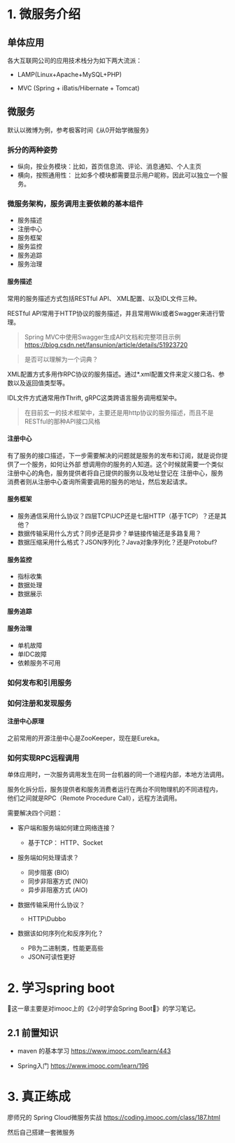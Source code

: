 
# 1. 微服务介绍

## 单体应用

各大互联网公司的应用技术栈分为如下两大流派：

* LAMP(Linux+Apache+MySQL+PHP)

* MVC (Spring + iBatis/Hibernate + Tomcat)

## 微服务
默认以微博为例，参考极客时间《从0开始学微服务》
### 拆分的两种姿势

* 纵向，按业务模块：比如，首页信息流、评论、消息通知、个人主页
* 横向，按照通用性： 比如多个模块都需要显示用户昵称，因此可以独立一个服务。


### 微服务架构，服务调用主要依赖的基本组件

* 服务描述
* 注册中心
* 服务框架
* 服务监控
* 服务追踪
* 服务治理

#### 服务描述
常用的服务描述方式包括RESTful API、 XML配置、以及IDL文件三种。

RESTful API常用于HTTP协议的服务描述，并且常用Wiki或者Swagger来进行管理。

> Spring MVC中使用Swagger生成API文档和完整项目示例
>  https://blog.csdn.net/fansunion/article/details/51923720

> 是否可以理解为一个词典？

XML配置方式多用作RPC协议的服务描述。通过*.xml配置文件来定义接口名、参数以及返回值类型等。

IDL文件方式通常用作Thrift, gRPC这类跨语言服务调用框架中。

> 在目前玄一的技术框架中，主要还是用http协议的服务描述，而且不是RESTful的那种API接口风格

#### 注册中心
有了服务的接口描述，下一步需要解决的问题就是服务的发布和订阅，就是说你提供了一个服务，如何让外部
想调用你的服务的人知道。这个时候就需要一个类似注册中心的角色，服务提供者将自己提供的服务以及地址登记在
注册中心，服务消费者则从注册中心查询所需要调用的服务的地址，然后发起请求。

#### 服务框架

* 服务通信采用什么协议？四层TCP\UCP还是七层HTTP（基于TCP）？还是其他？
* 数据传输采用什么方式？同步还是异步？单链接传输还是多路复用？
* 数据压缩采用什么格式？JSON序列化？Java对象序列化？还是Protobuf?

#### 服务监控

* 指标收集
* 数据处理
* 数据展示

#### 服务追踪

#### 服务治理

* 单机故障
* 单IDC故障
* 依赖服务不可用


### 如何发布和引用服务

### 如何注册和发现服务

#### 注册中心原理
之前常用的开源注册中心是ZooKeeper，现在是Eureka。


### 如何实现RPC远程调用

单体应用时，一次服务调用发生在同一台机器的同一个进程内部，本地方法调用。

服务化拆分后，服务提供者和服务消费者运行在两台不同物理机的不同进程内，
他们之间就是RPC（Remote Procedure Call），远程方法调用。

需要解决四个问题：
* 客户端和服务端如何建立网络连接？
  - 基于TCP： HTTP、Socket
* 服务端如何处理请求？
  - 同步阻塞 (BIO)
  - 同步非阻塞方式 (NIO)
  - 异步非阻塞方式 (AIO)

* 数据传输采用什么协议？
   - HTTP\Dubbo
* 数据该如何序列化和反序列化？
   - PB为二进制类，性能更高些
   - JSON可读性更好


# 2. 学习spring boot

这一章主要是对imooc上的《2小时学会Spring Boot》的学习笔记。

## 2.1 前置知识


* maven 的基本学习 
https://www.imooc.com/learn/443

* Spring入门
https://www.imooc.com/learn/196

# 3. 真正练成
廖师兄的
Spring Cloud微服务实战
https://coding.imooc.com/class/187.html

然后自己搭建一套微服务